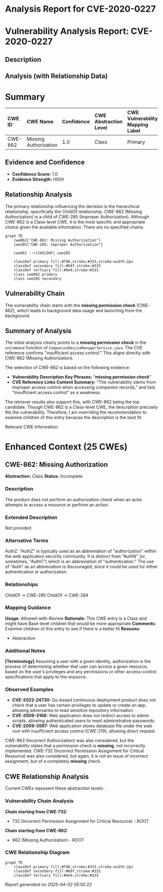 # Analysis Report for CVE-2020-0227

# Vulnerability Analysis Report: CVE-2020-0227

## Description



## Analysis (with Relationship Data)

# Summary
| CWE ID  | CWE Name                         | Confidence | CWE Abstraction Level | CWE Vulnerability Mapping Label | CWE-Vulnerability Mapping Notes |
| :------- | :-------------------------------- | :--------- | :-------------------- | :------------------------------ | :---------------------------- |
| CWE-862 | Missing Authorization              | 1.0        | Class               | Primary                       | Allowed-with-Review             |

## Evidence and Confidence

*   **Confidence Score:** 1.0
*   **Evidence Strength:** HIGH

## Relationship Analysis
The primary relationship influencing the decision is the hierarchical relationship, specifically the ChildOf relationship. CWE-862 (Missing Authorization) is a child of CWE-285 (Improper Authorization). Although CWE-862 is a Class-level CWE, it is the most specific and appropriate choice given the available information. There are no specified chains.

```mermaid
graph TD
    cwe862["CWE-862: Missing Authorization"]
    cwe285["CWE-285: Improper Authorization"]
    
    cwe862 -->|CHILDOF| cwe285
    
    classDef primary fill:#f96,stroke:#333,stroke-width:2px
    classDef secondary fill:#69f,stroke:#333
    classDef tertiary fill:#9e9,stroke:#333
    class cwe862 primary
    class cwe285 secondary
```

## Vulnerability Chain
The vulnerability chain starts with the **missing permission check** (CWE-862), which leads to background data usage and launching from the background.

## Summary of Analysis
The initial analysis clearly points to a **missing permission check** in the `onCommand` function of `CompanionDeviceManagerService.java`. The CVE reference confirms "insufficient access control." This aligns directly with CWE-862 (Missing Authorization).

The selection of CWE-862 is based on the following evidence:

*   **Vulnerability Description Key Phrases:** "**missing permission check**"
*   **CVE Reference Links Content Summary:** "The vulnerability stems from improper access control when accessing companion records," and lists "Insufficient access control" as a weakness.

The retriever results also support this, with CWE-862 being the top candidate. Though CWE-862 is a Class-level CWE, the description precisely fits the vulnerability. Therefore, I am overriding the recommendation to examine children of this entry because the description is the best fit.

Relevant CWE Information:

# Enhanced Context (25 CWEs)

## CWE-862: Missing Authorization
**Abstraction:** Class
**Status:** Incomplete

### Description
The product does not perform an authorization check when an actor attempts to access a resource or perform an action.

### Extended Description
Not provided

### Alternative Terms
AuthZ: "AuthZ" is typically used as an abbreviation of "authorization" within the web application security community. It is distinct from "AuthN" (or, sometimes, "AuthC") which is an abbreviation of "authentication." The use of "Auth" as an abbreviation is discouraged, since it could be used for either authentication or authorization.

### Relationships
ChildOf -> CWE-285
ChildOf -> CWE-284

### Mapping Guidance
**Usage:** Allowed-with-Review
**Rationale:** This CWE entry is a Class and might have Base-level children that would be more appropriate
**Comments:** Examine children of this entry to see if there is a better fit
**Reasons:**
- Abstraction

### Additional Notes
**[Terminology]** Assuming a user with a given identity, authorization is the process of determining whether that user can access a given resource, based on the user's privileges and any permissions or other access-control specifications that apply to the resource.

### Observed Examples
- **CVE-2022-24730:** Go-based continuous deployment product does not check that a user has certain privileges to update or create an app, allowing adversaries to read sensitive repository information
- **CVE-2009-3168:** Web application does not restrict access to admin scripts, allowing authenticated users to reset administrative passwords.
- **CVE-2009-3597:** Web application stores database file under the web root with insufficient access control (CWE-219), allowing direct request.

CWE-863 (Incorrect Authorization) was also considered, but the vulnerability states that a permission check is **missing**, not incorrectly implemented. CWE-732 (Incorrect Permission Assignment for Critical Resource) was also considered, but again, it is not an issue of incorrect assignment, but of a completely **missing** check.


## CWE Relationship Analysis

Current CWEs represent these abstraction levels: .


### Vulnerability Chain Analysis

**Chain starting from CWE-732:**
- 732 (Incorrect Permission Assignment for Critical Resource) - ROOT


**Chain starting from CWE-862:**
- 862 (Missing Authorization) - ROOT



### CWE Relationship Diagram

```mermaid
graph TD
    classDef primary fill:#f96,stroke:#333,stroke-width:2px
    classDef secondary fill:#69f,stroke:#333
    classDef tertiary fill:#9e9,stroke:#333
```



*Report generated on 2025-04-02 05:50:22*
